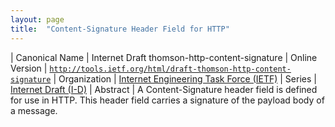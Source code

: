 ```yaml
---
layout: page
title:  "Content-Signature Header Field for HTTP"
---
```


| Canonical Name | Internet Draft thomson-http-content-signature
| Online Version | [`http://tools.ietf.org/html/draft-thomson-http-content-signature`](http://tools.ietf.org/html/draft-thomson-http-content-signature)
| Organization | [Internet Engineering Task Force (IETF)](..)
| Series | [Internet Draft (I-D)](..)
| Abstract | A Content-Signature header field is defined for use in HTTP. This header field carries a signature of the payload body of a message.